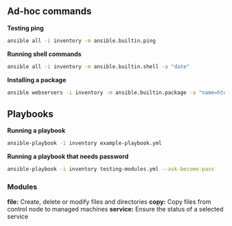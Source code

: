 ## Ad-hoc commands

**Testing ping**
``` bash
ansible all -i inventory -m ansible.builtin.ping
```

**Running shell commands**
``` bash
ansible all -i inventory -m ansible.builtin.shell -a "date"
```

**Installing a package**
```bash
ansible webservers -i inventory -m ansible.builtin.package -a "name=htop state=present" -b -K
```

## Playbooks

**Running a playbook**
``` bash
ansible-playbook -i inventory example-playbook.yml
```
**Running a playbook that needs password**
``` bash
ansible-playbook -i inventory testing-modules.yml --ask-become-pass
```

### Modules

**file:** Create, delete or modify files and directories
**copy:** Copy files from control node to managed machines
**service:** Ensure the status of a selected service 